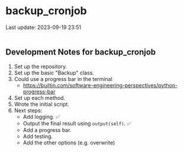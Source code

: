# backup_cronjob

Last update: 2023-09-19 23:51
<br><br>

## Development Notes for backup_cronjob

1. Set up the repository.
2. Set up the basic "Backup" class.
3. Could use a progress bar in the terminal
    - https://builtin.com/software-engineering-perspectives/python-progress-bar
4. Set up each method.
5. Wrote the initial script.
6. Next steps:
    - Add logging. ✅
    - Output the final result using ` output(self) `. ✅
    - Add a progress bar.
    - Add testing.
    - Add the other options (e.g. overwrite)
